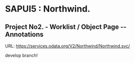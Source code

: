# SAPUI5 : Northwind. 

## Project No2. - Worklist / Object Page -- Annotations 

URL: https://services.odata.org/V2/Northwind/Northwind.svc/ 

develop branch! 